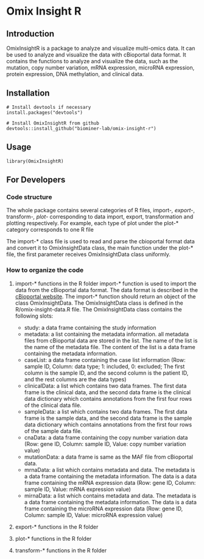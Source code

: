 # Omix Insight R

## Introduction
OmixInsightR is a package to analyze and visualize multi-omics data. It can be used to analyze and visualize the data with cBioportal data format. It contains the functions to analyze and visualize the data, such as the mutation, copy number variation, mRNA expression, microRNA expression, protein expression, DNA methylation, and clinical data.

## Installation
```{r}
# Install devtools if necessary
install.packages("devtools")

# Install OmixInsightR from github
devtools::install_github("biominer-lab/omix-insight-r")
```

## Usage
```{r}
library(OmixInsightR)
```

## For Developers

### Code structure

The whole package contains several categories of R files, import-*, export-*, transform-*, plot-* corresponding to data import, export, transformation and plotting respectively. For example, each type of plot under the plot-* category corresponds to one R file

The import-* class file is used to read and parse the cbioportal format data and convert it to OmixInsightData class, the main function under the plot-* file, the first parameter receives OmixInsightData class uniformly.

### How to organize the code

1. import-* functions in the R folder
    import-* function is used to import the data from the cBioportal data format. The data format is described in the [cBioportal website](https://docs.cbioportal.org/file-formats/#introduction). The import-* function should return an object of the class OmixInsightData. The OmixInsightData class is defined in the R/omix-insight-data.R file. The OmixInsightData class contains the following slots:
    - study: a data frame containing the study information
    - metadata: a list containing the metadata information. all metadata files from cBioportal data are stored in the list. The name of the list is the name of the metadata file. The content of the list is a data frame containing the metadata information.
    - caseList: a data frame containing the case list information (Row: sample ID, Column: data type; 1: included, 0: excluded; The first column is the sample ID, and the second column is the patient ID, and the rest columns are the data types)
    - clinicalData: a list which contains two data frames. The first data frame is the clinical data, and the second data frame is the clinical data dictionary which contains annotations from the first four rows of the clinical data file.
    - sampleData: a list which contains two data frames. The first data frame is the sample data, and the second data frame is the sample data dictionary which contains annotations from the first four rows of the sample data file.
    - cnaData: a data frame containing the copy number variation data (Row: gene ID, Column: sample ID, Value: copy number variation value)
    - mutationData: a data frame is same as the MAF file from cBioportal data.
    - mrnaData: a list which contains metadata and data. The metadata is a data frame containing the metadata information. The data is a data frame containing the mRNA expression data (Row: gene ID, Column: sample ID, Value: mRNA expression value)
    - mirnaData: a list which contains metadata and data. The metadata is a data frame containing the metadata information. The data is a data frame containing the microRNA expression data (Row: gene ID, Column: sample ID, Value: microRNA expression value)


2. export-* functions in the R folder
3. plot-* functions in the R folder
4. transform-* functions in the R folder
